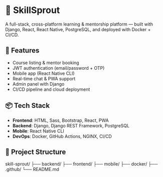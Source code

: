 # 🌱 SkillSprout

A full-stack, cross-platform learning & mentorship platform — built with Django, React, React Native, PostgreSQL, and deployed with Docker + CI/CD.

## 🚀 Features
- Course listing & mentor booking
- JWT authentication (email/password + OTP)
- Mobile app (React Native CLI)
- Real-time chat & PWA support
- Admin panel with Django
- CI/CD pipeline and cloud deployment

## 📦 Tech Stack
- **Frontend**: HTML, Sass, Bootstrap, React, PWA
- **Backend**: Django, Django REST Framework, PostgreSQL
- **Mobile**: React Native CLI
- **DevOps**: Docker, GitHub Actions, NGINX, CI/CD

## 📁 Project Structure

skill-sprout/
├── backend/
├── frontend/
├── mobile/
├── docker/
├── .github/
└── README.md
